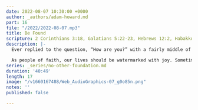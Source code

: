 ```yaml
---
date: 2022-08-07 10:30:00 +0000
author: _authors/adam-howard.md
part: 16
file: "/2022/2022-08-07.mp3"
title: Be Found
scripture: 2 Corinthians 3:18, Galatians 5:22-23, Hebrews 12:2, Habakkuk 3:17-19
description: |-
  Ever replied to the question, “How are you?” with a fairly middle of the road response of “not too bad.”?

  As people of faith, our lives should be watermarked with joy. Sometimes it can feel like this life has robbed your joy. If you have lost your joy, there is a way back; gratitude.
series: _series/no-other-foundation.md
duration: '40:49'
length: 17
image: "/v1660167488/Web_AudioGraphics-07_g0o85n.png"
notes: ''
published: false

---
```

